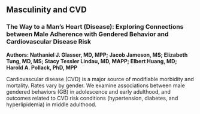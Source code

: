 ## Masculinity and CVD
### The Way to a Man’s Heart (Disease): Exploring Connections between Male Adherence with Gendered Behavior and Cardiovascular Disease Risk

**Authors: Nathaniel J. Glasser, MD, MPP; Jacob Jameson, MS; Elizabeth Tung, MD, MS; Stacy Tessler Lindau, MD, MAPP; Elbert Huang, MD; Harold A. Pollack, PhD, MPP**



Cardiovascular disease (CVD) is a major source of modifiable morbidity and mortality. Rates vary by gender. We examine associations between male gendered behaviors (GB) in adolescence and early adulthood, and outcomes related to CVD risk conditions (hypertension, diabetes, and hyperlipidemia) in middle adulthood.

